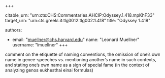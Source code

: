 +++


citable_urn: "urn:cts:CHS:Commentaries.AHCIP:Odyssey.1.418.mpKhF33"
target_urn: "urn:cts:greekLit:tlg0012.tlg002:1.418"
title: "Odyssey 1.418"

authors:
- email: "muellner@chs.harvard.edu"
  name: "Leonard Muellner"
  username: "lmuellner"
+++

<p>comment on the etiquette of naming conventions, the omission of one’s own name in geneē-speeches vs. mentioning another’s name in such contexts, and stating one’s own name as a sign of special fame (in the context of analyzing genos eukhesthai einai formulas)</p>